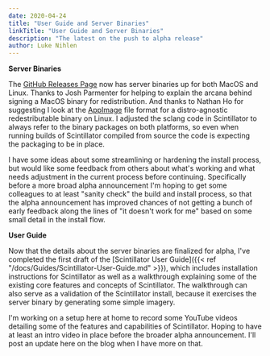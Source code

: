 ```yaml
---
date: 2020-04-24
title: "User Guide and Server Binaries"
linkTitle: "User Guide and Server Binaries"
description: "The latest on the push to alpha release"
author: Luke Nihlen
---
```


**Server Binaries**

The [GitHub Releases Page](https://github.com/ScintillatorSynth/Scintillator/releases) now has server binaries up for
both MacOS and Linux. Thanks to Josh Parmenter for helping to explain the arcana behind signing a MacOS binary for
redistribution. And thanks to Nathan Ho for suggesting I look at the [AppImage](https://appimage.org/) file format for a
distro-agnostic redestributable binary on Linux. I adjusted the sclang code in Scintillator to always refer to the
binary packages on both platforms, so even when running builds of Scintillator compiled from source the code is
expecting the packaging to be in place.

I have some ideas about some streamlining or hardening the install process, but would like some feedback from others
about what's working and what needs adjustment in the current process before continuing. Specifically before a more
broad alpha announcement I'm hoping to get some colleagues to at least "sanity check" the build and install process, so
that the alpha announcement has improved chances of not getting a bunch of early feedback along the lines of "it doesn't
work for me" based on some small detail in the install flow.

**User Guide**

Now that the details about the server binaries are finalized for alpha, I've completed the first draft of the
[Scintillator User Guide]({{< ref "/docs/Guides/Scintillator-User-Guide.md" >}}), which includes installation
instructions for Scintillator as well as a walkthrough explaining some of the existing core features and concepts of
Scintillator. The walkthrough can also serve as a validation of the Scintillator install, because it exercises the
server binary by generating some simple imagery.

I'm working on a setup here at home to record some YouTube videos detailing some of the features and capabilities of
Scintillator. Hoping to have at least an intro video in place before the broader alpha announcement. I'll post an update
here on the blog when I have more on that.


